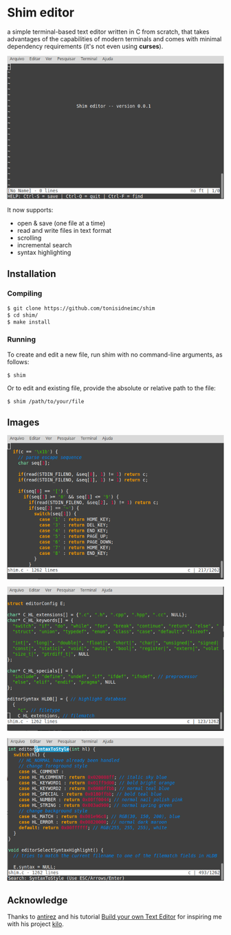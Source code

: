 # Shim editor
a simple terminal-based text editor written in C from scratch, that takes advantages of the capabilities of modern terminals and comes with minimal dependency requirements (it's not even using **curses**).

![5](./img/5.png)

It now supports:

- open & save (one file at a time)
- read and write files in text format
- scrolling
- incremental search
- syntax highlighting

## Installation

### Compiling

```shell
$ git clone https://github.com/tonisidneimc/shim
$ cd shim/
$ make install
```

### Running

To create and edit a new file, run shim with no command-line arguments, as follows:

```shell
$ shim
```

Or to edit and existing file, provide the absolute or relative path to the file:

```shell
$ shim /path/to/your/file
```

## Images

![3](./img/3.png)

![2](./img/2.png)

![4](./img/4.png)



## Acknowledge

Thanks to [antirez](https://github.com/antirez) and his tutorial [Build your own Text Editor](https://viewsourcecode.org/snaptoken/kilo/) for inspiring me with his project [kilo](https://github.com/antirez/kilo/).



